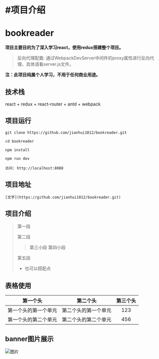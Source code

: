 
#项目介绍
============

# bookreader

**项目主要目的为了深入学习react，使用redux搭建整个项目。**

>反向代理配置: 通过WebpackDevServer中间件的proxy属性进行反向代理，具体请看server.js文件。

__注：此项目纯属个人学习，不用于任何商业用途。__

## 技术栈

react + redux + react-router + antd + webpack 


## 项目运行

```
git clone https://github.com/jianhui1012/bookreader.git

cd bookreader

npm install

npm run dev

访问: http://localhost:8088

```
## 项目地址

```
[文字](https://github.com/jianhui1012/bookreader.git)
```

## 项目介绍

>第一段
>
>第二段
>
>>第三小段
>>第四小段
>
>第五段
> 
> *  也可以搭配点


## 表格使用

第一个头|第二个头|第三个头
:-------:|:------:|:-------:
第一个头的第一个单元|第二个头的第一个单元|123
第一个头的第二个单元|第二个头的第二个单元|456

## banner图片展示

![图片](https://github.com/zgc-we/SystemDevelop/blob/master/src/public/images/banner2.jpg)


